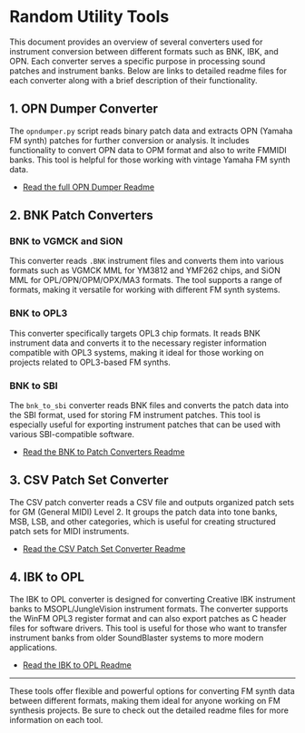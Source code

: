 
# Random Utility Tools

This document provides an overview of several converters used for instrument conversion between different formats such as BNK, IBK, and OPN. Each converter serves a specific purpose in processing sound patches and instrument banks. Below are links to detailed readme files for each converter along with a brief description of their functionality.

## 1. OPN Dumper Converter

The `opndumper.py` script reads binary patch data and extracts OPN (Yamaha FM synth) patches for further conversion or analysis. It includes functionality to convert OPN data to OPM format and also to write FMMIDI banks. This tool is helpful for those working with vintage Yamaha FM synth data.

- [Read the full OPN Dumper Readme](./win95-pc98_opndumper/Learn.md)

## 2. BNK Patch Converters

### BNK to VGMCK and SiON
This converter reads `.BNK` instrument files and converts them into various formats such as VGMCK MML for YM3812 and YMF262 chips, and SiON MML for OPL/OPN/OPM/OPX/MA3 formats. The tool supports a range of formats, making it versatile for working with different FM synth systems.

### BNK to OPL3
This converter specifically targets OPL3 chip formats. It reads BNK instrument data and converts it to the necessary register information compatible with OPL3 systems, making it ideal for those working on projects related to OPL3-based FM synths.


### BNK to SBI
The `bnk_to_sbi` converter reads BNK files and converts the patch data into the SBI format, used for storing FM instrument patches. This tool is especially useful for exporting instrument patches that can be used with various SBI-compatible software.

- [Read the BNK to Patch Converters Readme](./patch-converters/bnk/Learn.md)

## 3. CSV Patch Set Converter

The CSV patch converter reads a CSV file and outputs organized patch sets for GM (General MIDI) Level 2. It groups the patch data into tone banks, MSB, LSB, and other categories, which is useful for creating structured patch sets for MIDI instruments.

- [Read the CSV Patch Set Converter Readme](./patch-converters/csv-winjammer-patch-ini/Learn.md)

## 4. IBK to OPL

The IBK to OPL converter is designed for converting Creative IBK instrument banks to MSOPL/JungleVision instrument formats. The converter supports the WinFM OPL3 register format and can also export patches as C header files for software drivers. This tool is useful for those who want to transfer instrument banks from older SoundBlaster systems to more modern applications.

- [Read the IBK to OPL Readme](./patch-converters/ibk/Learn.md)

---

These tools offer flexible and powerful options for converting FM synth data between different formats, making them ideal for anyone working on FM synthesis projects. Be sure to check out the detailed readme files for more information on each tool.
